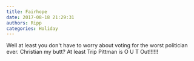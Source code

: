```yaml
---
title: Fairhope
date: 2017-08-18 21:29:31
authors: Ripp
categories: Holiday
---
```


 Well at least you don't have to worry about voting for the worst politician ever.  Christian my butt? At least Trip Pittman is O U T   Out!!!!!!